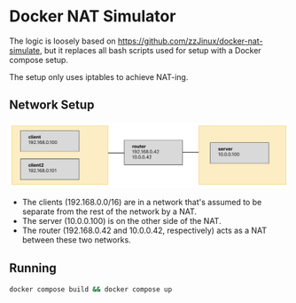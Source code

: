 # Docker NAT Simulator

The logic is loosely based on https://github.com/zzJinux/docker-nat-simulate, but it replaces all bash scripts used for setup with a Docker compose setup.

The setup only uses iptables to achieve NAT-ing.

## Network Setup

<img title="Network Setup" src="network.png">

* The clients (192.168.0.0/16) are in a network that's assumed to be separate from the rest of the network by a NAT.
* The server (10.0.0.100) is on the other side of the NAT.
* The router (192.168.0.42 and 10.0.0.42, respectively) acts as a NAT between these two networks.

## Running

```bash
docker compose build && docker compose up
```


